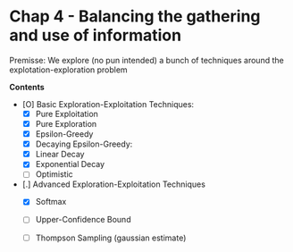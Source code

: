 # Chap 4 - Balancing the gathering and use of information

Premisse: We explore (no pun intended) a bunch of techniques around the 
explotation-exploration problem

**Contents**

- [O] Basic Exploration-Exploitation Techniques:
    - [X] Pure Exploitation
    - [X] Pure Exploration
    - [X] Epsilon-Greedy
    - [X] Decaying Epsilon-Greedy:
	- [X] Linear Decay
	- [X] Exponential Decay
    - [ ] Optimistic
- [.] Advanced Exploration-Exploitation Techniques
    - [X] Softmax
    - [ ] Upper-Confidence Bound
    - [ ] Thompson Sampling (gaussian estimate)


